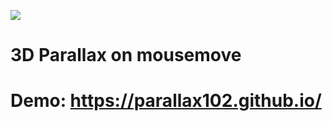 ﻿![](https://s8.hostingkartinok.com/uploads/images/2017/11/e518d11fd16ca2a706a252bce90badf2.png)


# 3D Parallax on mousemove

# Demo: https://parallax102.github.io/
